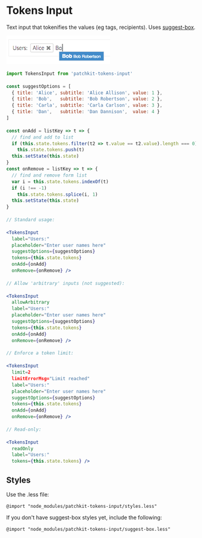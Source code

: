 # Tokens Input

Text input that tokenifies the values (eg tags, recipients).
Uses [suggest-box](https://www.npmjs.com/package/suggest-box).

![screenshot.png](screenshot.png)

```jsx
import TokensInput from 'patchkit-tokens-input'

const suggestOptions = [
  { title: 'Alice', subtitle: 'Alice Allison', value: 1 },
  { title: 'Bob',   subtitle: 'Bob Robertson', value: 2 },
  { title: 'Carla', subtitle: 'Carla Carlson', value: 3 },
  { title: 'Dan',   subtitle: 'Dan Dannison',  value: 4 }
]

const onAdd = listKey => t => {
  // find and add to list
  if (this.state.tokens.filter(t2 => t.value == t2.value).length === 0)
    this.state.tokens.push(t)
  this.setState(this.state)
}
const onRemove = listKey => t => {
  // find and remove form list
  var i = this.state.tokens.indexOf(t)
  if (i !== -1)
    this.state.tokens.splice(i, 1)
  this.setState(this.state)
}

// Standard usage:

<TokensInput
  label="Users:"
  placeholder="Enter user names here"
  suggestOptions={suggestOptions}
  tokens={this.state.tokens}
  onAdd={onAdd}
  onRemove={onRemove} />

// Allow 'arbitrary' inputs (not suggested):

<TokensInput
  allowArbitrary
  label="Users:"
  placeholder="Enter user names here"
  suggestOptions={suggestOptions}
  tokens={this.state.tokens}
  onAdd={onAdd}
  onRemove={onRemove} />

// Enforce a token limit:

<TokensInput
  limit=2
  limitErrorMsg="Limit reached" 
  label="Users:"
  placeholder="Enter user names here"
  suggestOptions={suggestOptions}
  tokens={this.state.tokens}
  onAdd={onAdd}
  onRemove={onRemove} />

// Read-only:

<TokensInput
  readOnly
  label="Users:"
  tokens={this.state.tokens} />
```

## Styles

Use the .less file:

```less
@import "node_modules/patchkit-tokens-input/styles.less"
```

If you don't have suggest-box styles yet, include the following:

```less
@import "node_modules/patchkit-tokens-input/suggest-box.less"
```